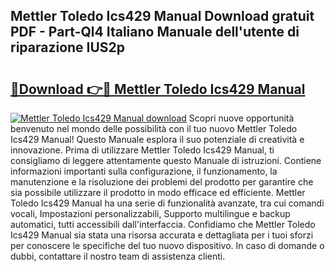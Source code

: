 ## Mettler Toledo Ics429 Manual Download gratuit PDF - Part-Ql4 Italiano Manuale dell'utente di riparazione IUS2p

# <h2><a href="http://dfgt4s.blite.top/?on=Mettler+Toledo+Ics429+Manual">🔗Download 👉🔴 Mettler Toledo Ics429 Manual</a></h2>

[![Mettler Toledo Ics429 Manual download](https://i.imgur.com/lujVjoI.png)](http://dfgt4s.blite.top/?on=Mettler+Toledo+Ics429+Manual)
Scopri nuove opportunità benvenuto nel mondo delle possibilità con il tuo nuovo Mettler Toledo Ics429 Manual! Questo Manuale esplora il suo potenziale di creatività e innovazione. Prima di utilizzare Mettler Toledo Ics429 Manual, ti consigliamo di leggere attentamente questo Manuale di istruzioni. Contiene informazioni importanti sulla configurazione, il funzionamento, la manutenzione e la risoluzione dei problemi del prodotto per garantire che sia possibile utilizzare il prodotto in modo efficace ed efficiente. Mettler Toledo Ics429 Manual ha una serie di funzionalità avanzate, tra cui comandi vocali, Impostazioni personalizzabili, Supporto multilingue e backup automatici, tutti accessibili dall'interfaccia. Confidiamo che Mettler Toledo Ics429 Manual sia stata una risorsa accurata e dettagliata per i tuoi sforzi per conoscere le specifiche del tuo nuovo dispositivo. In caso di domande o dubbi, contattare il nostro team di assistenza clienti.
